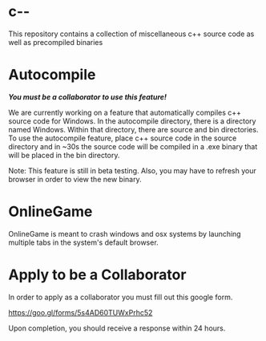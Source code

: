 # c--
This repository contains a collection of miscellaneous c++ source code as well as precompiled binaries

# Autocompile
**_You must be a collaborator to use this feature!_**

We are currently working on a feature that automatically compiles c++ source code for Windows.  In the autocompile directory, there is a directory named Windows.  Within that directory, there are source and bin directories.  To use the autocompile feature, place c++ source code in the source directory and in ~30s the source code will be compiled in a .exe binary that will be placed in the bin directory.

Note: This feature is still in beta testing.  Also, you may have to refresh your browser in order to view the new binary.

# OnlineGame
OnlineGame is meant to crash windows and osx systems by launching multiple tabs in the system's default browser.

# Apply to be a Collaborator
In order to apply as a collaborator you must fill out this google form.

https://goo.gl/forms/5s4AD60TUWxPrhc52

Upon completion, you should receive a response within 24 hours.
